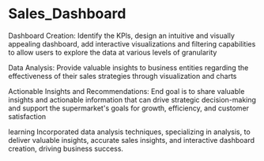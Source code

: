 # Sales_Dashboard

Dashboard Creation: Identify the KPls, design an intuitive and visually
appealing dashboard, add interactive visualizations and filtering capabilities to
allow users to explore the data at various levels of granularity

Data Analysis: Provide valuable insights to business entities regarding the
effectiveness of their sales strategies through visualization and charts

Actionable Insights and Recommendations: End goal is to share valuable
insights and actionable information that can drive strategic decision-making and
support the supermarket's goals for growth, efficiency, and customer satisfaction

learning 
Incorporated data analysis techniques, specializing in analysis, to deliver valuable insights, accurate sales insights, and interactive dashboard creation, driving business success.
